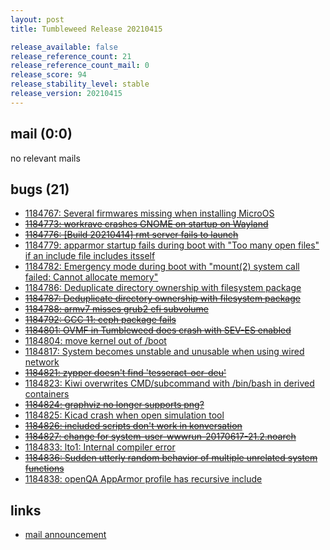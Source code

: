 ```yaml
---
layout: post
title: Tumbleweed Release 20210415

release_available: false
release_reference_count: 21
release_reference_count_mail: 0
release_score: 94
release_stability_level: stable
release_version: 20210415
---
```


## mail (0:0)

no relevant mails

## bugs (21)

<!--more-->

- [1184767: Several firmwares missing when installing MicroOS](https://bugzilla.opensuse.org/show_bug.cgi?id=1184767)
- ~~[1184773: workrave crashes GNOME on startup on Wayland](https://bugzilla.opensuse.org/show_bug.cgi?id=1184773)~~
- ~~[1184776: \[Build 20210414\] rmt server fails to launch](https://bugzilla.opensuse.org/show_bug.cgi?id=1184776)~~
- [1184779: apparmor startup fails during boot with "Too many open files" if an include file includes itsself](https://bugzilla.opensuse.org/show_bug.cgi?id=1184779)
- [1184782: Emergency mode during boot with "mount(2) system call failed: Cannot allocate memory"](https://bugzilla.opensuse.org/show_bug.cgi?id=1184782)
- [1184786: Deduplicate directory ownership with filesystem package](https://bugzilla.opensuse.org/show_bug.cgi?id=1184786)
- ~~[1184787: Deduplicate directory ownership with filesystem package](https://bugzilla.opensuse.org/show_bug.cgi?id=1184787)~~
- ~~[1184788: armv7 misses grub2 efi subvolume](https://bugzilla.opensuse.org/show_bug.cgi?id=1184788)~~
- ~~[1184792: GCC 11: ceph package fails](https://bugzilla.opensuse.org/show_bug.cgi?id=1184792)~~
- ~~[1184801: OVMF in Tumbleweed does crash with SEV-ES enabled](https://bugzilla.opensuse.org/show_bug.cgi?id=1184801)~~
- [1184804: move kernel out of /boot](https://bugzilla.opensuse.org/show_bug.cgi?id=1184804)
- [1184817: System becomes unstable and unusable when using wired network](https://bugzilla.opensuse.org/show_bug.cgi?id=1184817)
- ~~[1184821: zypper doesn't find 'tesseract-ocr-deu'](https://bugzilla.opensuse.org/show_bug.cgi?id=1184821)~~
- [1184823: Kiwi overwrites CMD/subcommand with /bin/bash in derived containers](https://bugzilla.opensuse.org/show_bug.cgi?id=1184823)
- ~~[1184824: graphviz no longer supports png?](https://bugzilla.opensuse.org/show_bug.cgi?id=1184824)~~
- [1184825: Kicad crash when open simulation tool](https://bugzilla.opensuse.org/show_bug.cgi?id=1184825)
- ~~[1184826: included scripts don't work in konversation](https://bugzilla.opensuse.org/show_bug.cgi?id=1184826)~~
- ~~[1184827: change for system-user-wwwrun-20170617-21.2.noarch](https://bugzilla.opensuse.org/show_bug.cgi?id=1184827)~~
- [1184833: lto1: Internal compiler error](https://bugzilla.opensuse.org/show_bug.cgi?id=1184833)
- ~~[1184836: Sudden utterly random behavior of multiple unrelated system functions](https://bugzilla.opensuse.org/show_bug.cgi?id=1184836)~~
- [1184838: openQA AppArmor profile has recursive include](https://bugzilla.opensuse.org/show_bug.cgi?id=1184838)



## links

- [mail announcement](https://github.com/boombatower/tumbleweed-review/issues/10)
